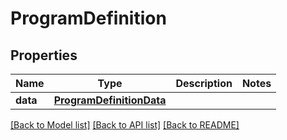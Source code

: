 # ProgramDefinition

## Properties
Name | Type | Description | Notes
------------ | ------------- | ------------- | -------------
**data** | [**ProgramDefinitionData**](ProgramDefinitionData.md) |  | 

[[Back to Model list]](../README.md#documentation-for-models) [[Back to API list]](../README.md#documentation-for-api-endpoints) [[Back to README]](../README.md)


